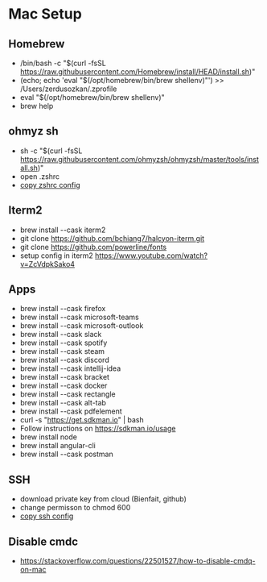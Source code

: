# Mac Setup

## Homebrew
- /bin/bash -c "$(curl -fsSL https://raw.githubusercontent.com/Homebrew/install/HEAD/install.sh)"
- (echo; echo 'eval "$(/opt/homebrew/bin/brew shellenv)"') >> /Users/zerdusozkan/.zprofile
- eval "$(/opt/homebrew/bin/brew shellenv)"
- brew help

## ohmyz sh
- sh -c "$(curl -fsSL https://raw.githubusercontent.com/ohmyzsh/ohmyzsh/master/tools/install.sh)"
- open .zshrc
- [copy zshrc config](https://github.com/zeoe/mac-setup/blob/main/.zshrc)

## Iterm2
- brew install --cask iterm2
- git clone https://github.com/bchiang7/halcyon-iterm.git
- git clone https://github.com/powerline/fonts
- setup config in iterm2 https://www.youtube.com/watch?v=ZcVdpkSako4

## Apps
- brew install --cask firefox
- brew install --cask microsoft-teams
- brew install --cask microsoft-outlook
- brew install --cask slack
- brew install --cask spotify
- brew install --cask steam
- brew install --cask discord
- brew install --cask intellij-idea
- brew install --cask bracket
- brew install --cask docker
- brew install --cask rectangle
- brew install --cask alt-tab
- brew install --cask pdfelement
- curl -s "https://get.sdkman.io" | bash
- Follow instructions on https://sdkman.io/usage
- brew install node
- brew install angular-cli
- brew install --cask postman

## SSH
- download private key from cloud (Bienfait, github)
- change permisson to chmod 600 
- [copy ssh config](https://github.com/zeoe/mac-setup/blob/main/config)
  
## Disable cmdc
- https://stackoverflow.com/questions/22501527/how-to-disable-cmdq-on-mac
